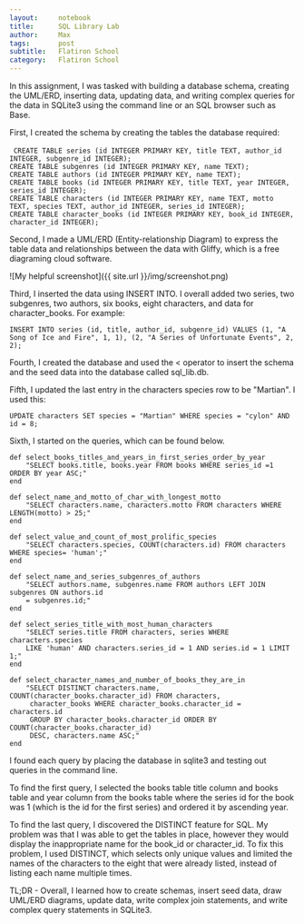 ```yaml
---
layout:     notebook
title:      SQL Library Lab
author:     Max
tags: 		post
subtitle:   Flatiron School
category:   Flatiron School
---
```


In this assignment, I was tasked with building a database schema, creating the UML/ERD, inserting data, updating data, and writing complex queries for the data in SQLite3 using the command line or an SQL browser such as Base. 

First, I created the schema by creating the tables the database required: <br><br>
``` CREATE TABLE series (id INTEGER PRIMARY KEY, title TEXT, author_id INTEGER, subgenre_id INTEGER);```<br>
```CREATE TABLE subgenres (id INTEGER PRIMARY KEY, name TEXT);```<br>
```CREATE TABLE authors (id INTEGER PRIMARY KEY, name TEXT);```<br>
```CREATE TABLE books (id INTEGER PRIMARY KEY, title TEXT, year INTEGER, series_id INTEGER);```<br>
```CREATE TABLE characters (id INTEGER PRIMARY KEY, name TEXT, motto TEXT, species TEXT, author_id INTEGER, series_id INTEGER);```<br>
``` CREATE TABLE character_books (id INTEGER PRIMARY KEY, book_id INTEGER, character_id INTEGER); ```<br>

Second, I made a UML/ERD (Entity-relationship Diagram) to express the table data and relationships between the data with Gliffy, which is a free diagraming cloud software. 

![My helpful screenshot]({{ site.url }}/img/screenshot.png)	

Third, I inserted the data using INSERT INTO. I overall added two series, two subgenres, two authors, six books, eight characters, and data for character_books. For example: 

``` INSERT INTO series (id, title, author_id, subgenre_id) VALUES (1, "A Song of Ice and Fire", 1, 1), (2, "A Series of Unfortunate Events", 2, 2); ```

Fourth, I created the database and used the < operator to insert the schema and the seed data into the database called sql_lib.db. 

Fifth, I updated the last entry in the characters species row to be "Martian". I used this: 

```UPDATE characters SET species = "Martian" WHERE species = "cylon" AND id = 8;```

Sixth, I started on the queries, which can be found below. 

```
def select_books_titles_and_years_in_first_series_order_by_year
	"SELECT books.title, books.year FROM books WHERE series_id =1 ORDER BY year ASC;"
end

def select_name_and_motto_of_char_with_longest_motto
	"SELECT characters.name, characters.motto FROM characters WHERE LENGTH(motto) > 25;"
end

def select_value_and_count_of_most_prolific_species
	"SELECT characters.species, COUNT(characters.id) FROM characters WHERE species= 'human';"
end

def select_name_and_series_subgenres_of_authors
	"SELECT authors.name, subgenres.name FROM authors LEFT JOIN subgenres ON authors.id 
	= subgenres.id;"
end

def select_series_title_with_most_human_characters
	"SELECT series.title FROM characters, series WHERE characters.species 
	LIKE 'human' AND characters.series_id = 1 AND series.id = 1 LIMIT 1;"
end

def select_character_names_and_number_of_books_they_are_in
	"SELECT DISTINCT characters.name, COUNT(character_books.character_id) FROM characters,
	 character_books WHERE character_books.character_id = characters.id 
	 GROUP BY character_books.character_id ORDER BY COUNT(character_books.character_id) 
	 DESC, characters.name ASC;"
end
```

I found each query by placing the database in sqlite3 and testing out queries in the command line. 

To find the first query, I selected the books table title column and books table and year column from the books table where the series id for the book was 1 (which is the id for the first series) and ordered it by ascending year. 

To find the last query, I discovered the DISTINCT feature for SQL. My problem was that I was able to get the tables in place, however they would display the inappropriate name for the book_id or character_id. To fix this problem, I used DISTINCT, which selects only unique values and limited the names of the characters to the eight that were already listed, instead of listing each name multiple times. 

TL;DR - Overall, I learned how to create schemas, insert seed data, draw UML/ERD diagrams, update data, write complex join statements, and write complex query statements in SQLite3. 


